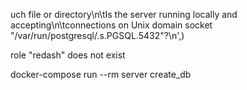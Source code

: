 


uch file or directory\n\tIs the server running locally and accepting\n\tconnections on Unix domain socket "/var/run/postgresql/.s.PGSQL.5432"?\n',)

role "redash" does not exist

docker-compose run --rm server create_db